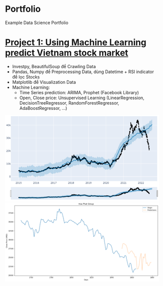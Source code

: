 
# Portfolio
Example Data Science Portfolio

# [Project 1: Using Machine Learning predict Vietnam stock market](https://github.com/anhkhoa134/portfolio/blob/main/Project_1/README.md)
* Investpy, BeautifulSoup để Crawling Data
* Pandas, Numpy để Preprocessing Data, dùng Datetime + RSI indicator để lọc Stocks
* Matplotlib để Visualization Data
* Machine Learning:
  * Time Series prediction: ARIMA, Prophet (Facebook Library)
  * Open, Close price: Unsupervised Learning (LinearRegression, DecisionTreeRegressor, RandomForestRegressor, AdaBoostRegressor, ...)

![Prophet Chart](https://raw.githubusercontent.com/anhkhoa134/portfolio/main/Project_1/images/2022-06-25_183113.png)
![Plot Chart](https://raw.githubusercontent.com/anhkhoa134/portfolio/main/Project_1/images/2022-06-25_190719.png)

